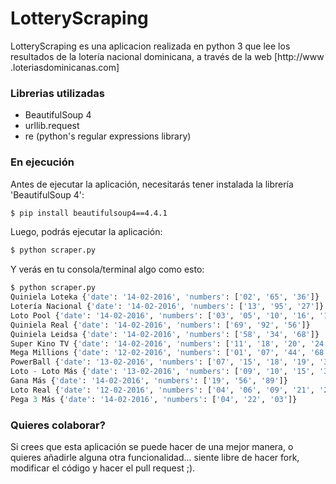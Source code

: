# LotteryScraping

LotteryScraping es una aplicacion realizada en python 3 que lee los 
resultados de la lotería nacional dominicana, a través de la web [http://www
.loteriasdominicanas.com]

### Librerias utilizadas
* BeautifulSoup 4
* urllib.request
* re (python's regular expressions library)

### En ejecución

Antes de ejecutar la aplicación, necesitarás tener instalada la librería 'BeautifulSoup 4':

```sh
$ pip install beautifulsoup4==4.4.1
```
Luego, podrás ejecutar la aplicación:
```sh
$ python scraper.py
```
Y verás en tu consola/terminal algo como esto:
```python
$ python scraper.py
Quiniela Loteka {'date': '14-02-2016', 'numbers': ['02', '65', '36']}
Lotería Nacional {'date': '14-02-2016', 'numbers': ['13', '95', '27']}
Loto Pool {'date': '14-02-2016', 'numbers': ['03', '05', '10', '16', '18']}
Quiniela Real {'date': '14-02-2016', 'numbers': ['69', '92', '56']}
Quiniela Leidsa {'date': '14-02-2016', 'numbers': ['58', '34', '68']}
Super Kino TV {'date': '14-02-2016', 'numbers': ['11', '18', '20', '24', '26', '27', '28', '30', '31', '35', '46', '47', '48', '53', '60', '62', '66', '67', '73', '79']}
Mega Millions {'date': '12-02-2016', 'numbers': ['01', '07', '44', '68', '73']}
PowerBall {'date': '13-02-2016', 'numbers': ['07', '15', '18', '19', '36']}
Loto - Loto Más {'date': '13-02-2016', 'numbers': ['09', '10', '15', '31', '37', '38']}
Gana Más {'date': '14-02-2016', 'numbers': ['19', '56', '89']}
Loto Real {'date': '12-02-2016', 'numbers': ['04', '06', '09', '21', '23', '33']}
Pega 3 Más {'date': '14-02-2016', 'numbers': ['04', '22', '03']}
```
### Quieres colaborar?

Si crees que esta aplicación se puede hacer de una mejor manera, o quieres añadirle alguna otra funcionalidad... siente libre de hacer fork, modificar el código y hacer el pull request ;).
